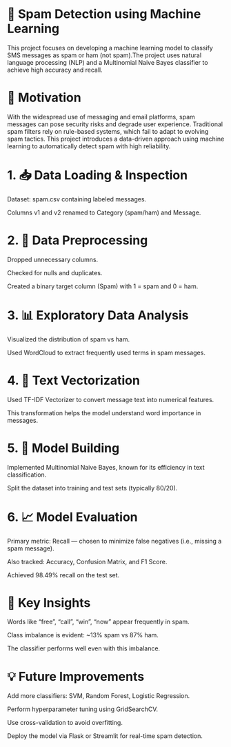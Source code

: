 # 📧 Spam Detection using Machine Learning
This project focuses on developing a machine learning model to classify SMS messages as spam or ham (not spam).The project uses natural language processing (NLP) and a Multinomial Naive Bayes classifier to achieve high accuracy and recall.

# 🧠 Motivation
With the widespread use of messaging and email platforms, spam messages can pose security risks and degrade user experience. Traditional spam filters rely on rule-based systems, which fail to adapt to evolving spam tactics. This project introduces a data-driven approach using machine learning to automatically detect spam with high reliability.

# 1. 📥 Data Loading & Inspection
Dataset: spam.csv containing labeled messages.

Columns v1 and v2 renamed to Category (spam/ham) and Message.

# 2. 🧹 Data Preprocessing
Dropped unnecessary columns.

Checked for nulls and duplicates.

Created a binary target column (Spam) with 1 = spam and 0 = ham.

# 3. 📊 Exploratory Data Analysis
Visualized the distribution of spam vs ham.

Used WordCloud to extract frequently used terms in spam messages.

# 4. 🔡 Text Vectorization
Used TF-IDF Vectorizer to convert message text into numerical features.

This transformation helps the model understand word importance in messages.

# 5. 🤖 Model Building
Implemented Multinomial Naive Bayes, known for its efficiency in text classification.

Split the dataset into training and test sets (typically 80/20).

# 6. 📈 Model Evaluation
Primary metric: Recall — chosen to minimize false negatives (i.e., missing a spam message).

Also tracked: Accuracy, Confusion Matrix, and F1 Score.

Achieved 98.49% recall on the test set.


# 🔮 Key Insights
Words like “free”, “call”, “win”, “now” appear frequently in spam.

Class imbalance is evident: ~13% spam vs 87% ham.

The classifier performs well even with this imbalance.

# 💡 Future Improvements
Add more classifiers: SVM, Random Forest, Logistic Regression.

Perform hyperparameter tuning using GridSearchCV.

Use cross-validation to avoid overfitting.

Deploy the model via Flask or Streamlit for real-time spam detection.
